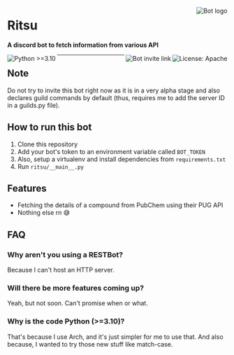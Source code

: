 <a href="https://discord.com/api/oauth2/authorize?client_id=776112201734815786&scope=applications.commands"><img src="https://cdn.discordapp.com/avatars/776112201734815786/b2b1856e81f0b0a1607756a76d1a3851.webp" alt="Bot logo" align="right"/></a>

# Ritsu
**A discord bot to fetch information from various API**

<a href="https://apache.org/licenses/LICENSE-2.0"><img src="https://img.shields.io/badge/License-Apache%202.0-blue" alt="License: Apache" align="right" /></a>
<a href="https://discord.com/api/oauth2/authorize?client_id=776112201734815786&scope=applications.commands"><img src="https://img.shields.io/badge/Bot%20Invite-Link-blue" alt="Bot invite link" align="right" /></a>

<img src="https://img.shields.io/badge/Python-3.10+-green" alt="Python >=3.10" align="left" />
<hr />

## Note
Do not try to invite this bot right now as it is in a very alpha stage and also declares guild commands by default
(thus, requires me to add the server ID in a guilds.py file).

## How to run this bot
1. Clone this repository
2. Add your bot's token to an environment variable called `BOT_TOKEN`
3. Also, setup a virtualenv and install dependencies from `requirements.txt`
4. Run `ritsu/__main__.py`

## Features
- Fetching the details of a compound from PubChem using their PUG API
- Nothing else rn 😅

## FAQ
### Why aren't you using a RESTBot?
Because I can't host an HTTP server.
### Will there be more features coming up?
Yeah, but not soon. Can't promise when or what.
### Why is the code Python (>=3.10)?
That's because I use Arch, and it's just simpler for me to use that.
And also because, I wanted to try those new stuff like match-case.

